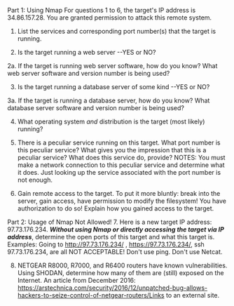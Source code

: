 Part 1: Using Nmap
For questions 1 to 6, the target's IP address is 34.86.157.28. You are granted permission to attack this remote system.

1. List the services and corresponding port number(s) that the target is running.

2. Is the target running a web server --YES or NO?

2a. If the target is running web server software, how do you know? What web server software and version number is being used?

3. Is the target running a database server of some kind --YES or NO?

3a. If the target is running a database server, how do you know? What database server software and version number is being used?

4. What operating system *and* distribution is the target (most likely) running?

5. There is a peculiar service running on this target.  What port number is this peculiar service?  What gives you the impression that this is a peculiar service?  What does this service do, provide?  NOTES: You must make a network connection to this peculiar service and determine what it does. Just looking up the service associated with the port number is not enough.

6. Gain remote access to the target. To put it more bluntly: break into the server, gain access, have permission to modify the filesystem! You have authorization to do so! Explain how you gained access to the target.

Part 2: Usage of Nmap Not Allowed!
7. Here is a new target IP address: 97.73.176.234. *****Without using Nmap or directly accessing the target via IP address*****, determine the open ports of this target and what this target is.  Examples: Going to http://97.73.176.234/ , https://97.73.176.234/, ssh 97.73.176.234, are all NOT ACCEPTABLE!  Don't use ping. Don't use Netcat.

8. NETGEAR R8000, R7000, and R6400 routers have known vulnerabilities. Using SHODAN, determine how many of them are (still) exposed on the Internet. An article from December 2016: https://arstechnica.com/security/2016/12/unpatched-bug-allows-hackers-to-seize-control-of-netgear-routers/Links to an external site.

